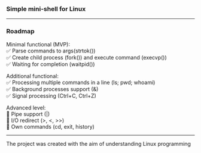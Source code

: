 ### Simple mini-shell for Linux
---
### Roadmap
Minimal functional (MVP):  
✅ Parse commands to args(strtok())  
✅ Create child process (fork()) and execute command (execvp())  
✅ Waiting for completion (waitpid())  

Additional functional:  
✅ Processing multiple commands in a line (ls; pwd; whoami)  
✅ Background processes support (&)  
✅ Signal processing (Ctrl+C, Ctrl+Z)

Advanced level:  
🔹 Pipe support (|)  
🔹 I/O redirect (>, <, >>)  
🔹 Own commands (cd, exit, history) 

---
The project was created with the aim of understanding Linux programming    
